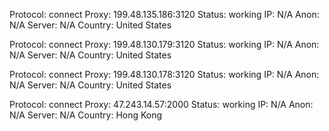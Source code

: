 Protocol: connect
Proxy: 199.48.135.186:3120
Status: working
IP: N/A
Anon: N/A
Server: N/A
Country: United States

Protocol: connect
Proxy: 199.48.130.179:3120
Status: working
IP: N/A
Anon: N/A
Server: N/A
Country: United States

Protocol: connect
Proxy: 199.48.130.178:3120
Status: working
IP: N/A
Anon: N/A
Server: N/A
Country: United States

Protocol: connect
Proxy: 47.243.14.57:2000
Status: working
IP: N/A
Anon: N/A
Server: N/A
Country: Hong Kong

